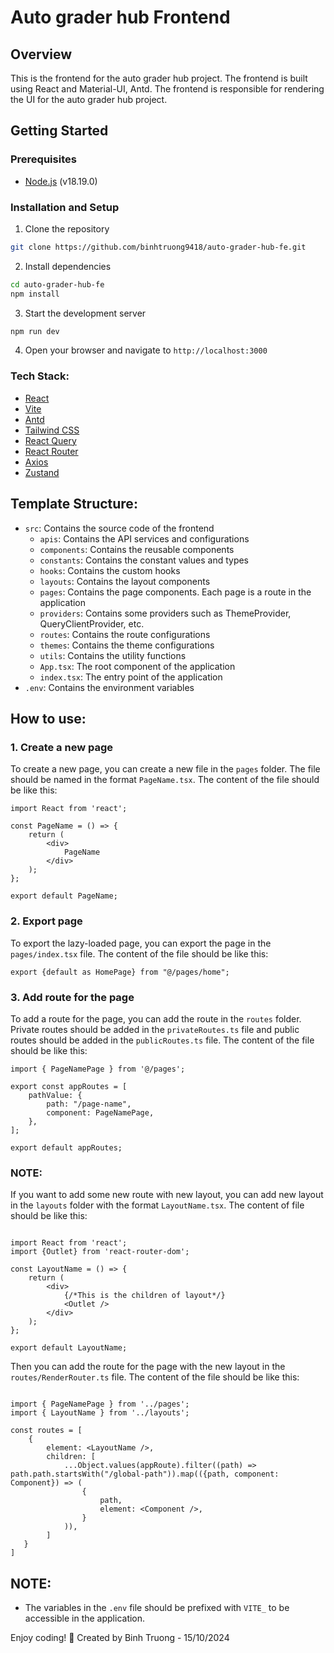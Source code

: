 # Auto grader hub Frontend

## Overview
This is the frontend for the auto grader hub project. The frontend is built using React and Material-UI, Antd.
The frontend is responsible for rendering the UI for the auto grader hub project.

## Getting Started

### Prerequisites
- [Node.js](https://nodejs.org/en/) (v18.19.0)

### Installation and Setup

1. Clone the repository
```bash
git clone https://github.com/binhtruong9418/auto-grader-hub-fe.git
```

2. Install dependencies
```bash
cd auto-grader-hub-fe
npm install
```

3. Start the development server
```bash
npm run dev
```

4. Open your browser and navigate to `http://localhost:3000`

### Tech Stack:
- [React](https://react.dev/)
- [Vite](https://vitejs.dev/)
- [Antd](https://ant.design/)
- [Tailwind CSS](https://tailwindcss.com/)
- [React Query](https://react-query.tanstack.com/)
- [React Router](https://reactrouter.com/)
- [Axios](https://axios-http.com/)
- [Zustand](https://zustand.surge.sh/)

## Template Structure:
- `src`: Contains the source code of the frontend
    - `apis`: Contains the API services and configurations
    - `components`: Contains the reusable components
    - `constants`: Contains the constant values and types
    - `hooks`: Contains the custom hooks
    - `layouts`: Contains the layout components
    - `pages`: Contains the page components. Each page is a route in the application
    - `providers`: Contains some providers such as ThemeProvider, QueryClientProvider, etc.
    - `routes`: Contains the route configurations
    - `themes`: Contains the theme configurations
    - `utils`: Contains the utility functions
    - `App.tsx`: The root component of the application
    - `index.tsx`: The entry point of the application
- `.env`: Contains the environment variables

## How to use:

### 1. Create a new page
To create a new page, you can create a new file in the `pages` folder. The file should be named in the format `PageName.tsx`. The content of the file should be like this:
```tsx
import React from 'react';

const PageName = () => {
    return (
        <div>
            PageName
        </div>
    );
};

export default PageName;
```

### 2. Export page
To export the lazy-loaded page, you can export the page in the `pages/index.tsx` file. The content of the file should be like this:
```tsx
export {default as HomePage} from "@/pages/home";
```

### 3. Add route for the page
To add a route for the page, you can add the route in the `routes` folder. Private routes should be added in the `privateRoutes.ts` file and public routes should be added in the `publicRoutes.ts` file. The content of the file should be like this:
```tsx
import { PageNamePage } from '@/pages';

export const appRoutes = [
    pathValue: {
        path: "/page-name",
        component: PageNamePage,
    },
];

export default appRoutes;
```

### NOTE:
If you want to add some new route with new layout, you can add new layout in the `layouts` folder with the format `LayoutName.tsx`. The content of file should be like this:
```tsx

import React from 'react';
import {Outlet} from 'react-router-dom';

const LayoutName = () => {
    return (
        <div>
            {/*This is the children of layout*/}
            <Outlet />
        </div>
    );
};

export default LayoutName;
```

Then you can add the route for the page with the new layout in the `routes/RenderRouter.ts` file. The content of the file should be like this:
```tsx

import { PageNamePage } from '../pages';
import { LayoutName } from '../layouts';

const routes = [
    {
        element: <LayoutName />,
        children: [
            ...Object.values(appRoute).filter((path) => path.path.startsWith("/global-path")).map(({path, component: Component}) => (
                {
                    path,
                    element: <Component />,
                }
            )),
        ]
   }
]

```

## NOTE:

- The variables in the `.env` file should be prefixed with `VITE_` to be accessible in the application.


Enjoy coding! 🚀
Created by Binh Truong - 15/10/2024

        